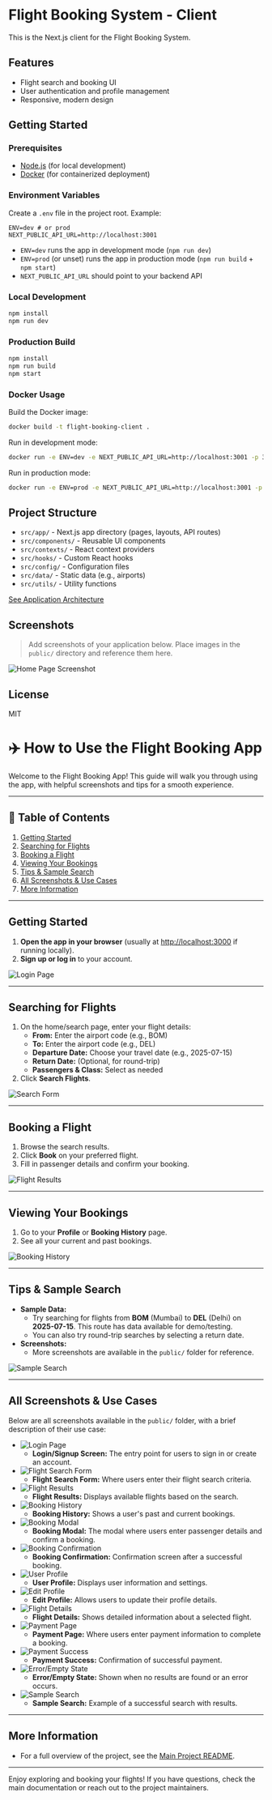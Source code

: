# Flight Booking System - Client

This is the Next.js client for the Flight Booking System.

## Features
- Flight search and booking UI
- User authentication and profile management
- Responsive, modern design

## Getting Started

### Prerequisites
- [Node.js](https://nodejs.org/) (for local development)
- [Docker](https://www.docker.com/) (for containerized deployment)

### Environment Variables
Create a `.env` file in the project root. Example:

```
ENV=dev # or prod
NEXT_PUBLIC_API_URL=http://localhost:3001
```

- `ENV=dev` runs the app in development mode (`npm run dev`)
- `ENV=prod` (or unset) runs the app in production mode (`npm run build` + `npm start`)
- `NEXT_PUBLIC_API_URL` should point to your backend API

### Local Development
```sh
npm install
npm run dev
```

### Production Build
```sh
npm install
npm run build
npm start
```

### Docker Usage
Build the Docker image:
```sh
docker build -t flight-booking-client .
```

Run in development mode:
```sh
docker run -e ENV=dev -e NEXT_PUBLIC_API_URL=http://localhost:3001 -p 3000:3000 flight-booking-client
```

Run in production mode:
```sh
docker run -e ENV=prod -e NEXT_PUBLIC_API_URL=http://localhost:3001 -p 3000:3000 flight-booking-client
```

## Project Structure
- `src/app/` - Next.js app directory (pages, layouts, API routes)
- `src/components/` - Reusable UI components
- `src/contexts/` - React context providers
- `src/hooks/` - Custom React hooks
- `src/config/` - Configuration files
- `src/data/` - Static data (e.g., airports)
- `src/utils/` - Utility functions

[See Application Architecture](src/app/architecture.md)

## Screenshots

> Add screenshots of your application below. Place images in the `public/` directory and reference them here.

![Home Page Screenshot](public/screenshot-home.png)

## License
MIT

# ✈️ How to Use the Flight Booking App

Welcome to the Flight Booking App! This guide will walk you through using the app, with helpful screenshots and tips for a smooth experience.

---

## 📖 Table of Contents
1. [Getting Started](#getting-started)
2. [Searching for Flights](#searching-for-flights)
3. [Booking a Flight](#booking-a-flight)
4. [Viewing Your Bookings](#viewing-your-bookings)
5. [Tips & Sample Search](#tips--sample-search)
6. [All Screenshots & Use Cases](#all-screenshots--use-cases)
7. [More Information](#more-information)

---

## Getting Started

1. **Open the app in your browser** (usually at [http://localhost:3000](http://localhost:3000) if running locally).
2. **Sign up or log in** to your account.

![Login Page](./public/Screenshot%202025-07-10%20at%2010.04.08%E2%80%AFPM.png)

---

## Searching for Flights

1. On the home/search page, enter your flight details:
   - **From:** Enter the airport code (e.g., BOM)
   - **To:** Enter the airport code (e.g., DEL)
   - **Departure Date:** Choose your travel date (e.g., 2025-07-15)
   - **Return Date:** (Optional, for round-trip)
   - **Passengers & Class:** Select as needed
2. Click **Search Flights**.

![Search Form](./public/Screenshot%202025-07-10%20at%2010.04.44%E2%80%AFPM.png)

---

## Booking a Flight

1. Browse the search results.
2. Click **Book** on your preferred flight.
3. Fill in passenger details and confirm your booking.

![Flight Results](./public/Screenshot%202025-07-10%20at%2010.04.51%E2%80%AFPM.png)

---

## Viewing Your Bookings

1. Go to your **Profile** or **Booking History** page.
2. See all your current and past bookings.

![Booking History](./public/Screenshot%202025-07-10%20at%2010.04.56%E2%80%AFPM.png)

---

## Tips & Sample Search

- **Sample Data:**
  - Try searching for flights from **BOM** (Mumbai) to **DEL** (Delhi) on **2025-07-15**. This route has data available for demo/testing.
  - You can also try round-trip searches by selecting a return date.
- **Screenshots:**
  - More screenshots are available in the `public/` folder for reference.

![Sample Search](./public/Screenshot%202025-07-10%20at%2010.05.10%E2%80%AFPM.png)

---

## All Screenshots & Use Cases

Below are all screenshots available in the `public/` folder, with a brief description of their use case:

- ![Login Page](./public/Screenshot%202025-07-10%20at%2010.04.08%E2%80%AFPM.png)
  - **Login/Signup Screen:** The entry point for users to sign in or create an account.
- ![Flight Search Form](./public/Screenshot%202025-07-10%20at%2010.04.44%E2%80%AFPM.png)
  - **Flight Search Form:** Where users enter their flight search criteria.
- ![Flight Results](./public/Screenshot%202025-07-10%20at%2010.04.51%E2%80%AFPM.png)
  - **Flight Results:** Displays available flights based on the search.
- ![Booking History](./public/Screenshot%202025-07-10%20at%2010.04.56%E2%80%AFPM.png)
  - **Booking History:** Shows a user's past and current bookings.
- ![Booking Modal](./public/Screenshot%202025-07-10%20at%2010.04.27%E2%80%AFPM.png)
  - **Booking Modal:** The modal where users enter passenger details and confirm a booking.
- ![Booking Confirmation](./public/Screenshot%202025-07-10%20at%2010.04.01%E2%80%AFPM.png)
  - **Booking Confirmation:** Confirmation screen after a successful booking.
- ![User Profile](./public/Screenshot%202025-07-10%20at%2010.03.32%E2%80%AFPM.png)
  - **User Profile:** Displays user information and settings.
- ![Edit Profile](./public/Screenshot%202025-07-10%20at%2010.03.22%E2%80%AFPM.png)
  - **Edit Profile:** Allows users to update their profile details.
- ![Flight Details](./public/Screenshot%202025-07-10%20at%2010.03.15%E2%80%AFPM.png)
  - **Flight Details:** Shows detailed information about a selected flight.
- ![Payment Page](./public/Screenshot%202025-07-10%20at%2010.02.59%E2%80%AFPM.png)
  - **Payment Page:** Where users enter payment information to complete a booking.
- ![Payment Success](./public/Screenshot%202025-07-10%20at%2010.02.51%E2%80%AFPM.png)
  - **Payment Success:** Confirmation of successful payment.
- ![Error/Empty State](./public/Screenshot%202025-07-10%20at%2010.02.43%E2%80%AFPM.png)
  - **Error/Empty State:** Shown when no results are found or an error occurs.
- ![Sample Search](./public/Screenshot%202025-07-10%20at%2010.05.10%E2%80%AFPM.png)
  - **Sample Search:** Example of a successful search with results.

---

## More Information

- For a full overview of the project, see the [Main Project README](../Readme.md).

---

Enjoy exploring and booking your flights! If you have questions, check the main documentation or reach out to the project maintainers.
